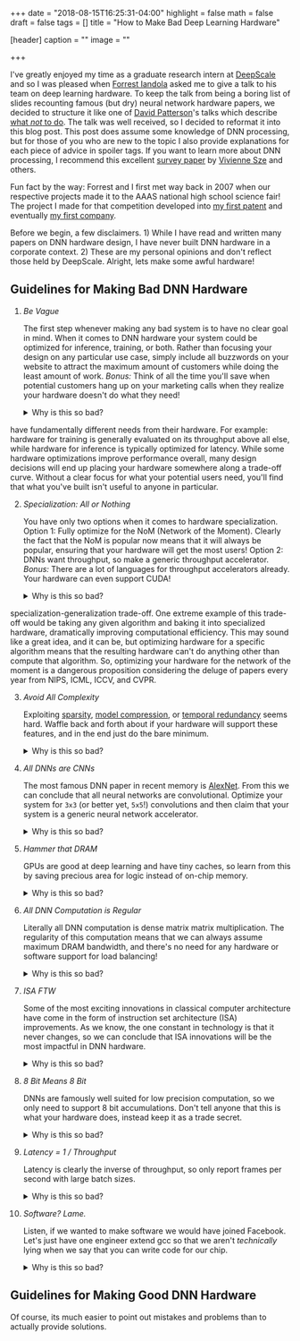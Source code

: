 +++
date = "2018-08-15T16:25:31-04:00"
highlight = false
math = false
draft = false
tags = []
title = "How to Make Bad Deep Learning Hardware"

[header]
  caption = ""
  image = ""

+++

I've greatly enjoyed my time as a graduate research intern at
[DeepScale](http://deepscale.ai/) and so I was pleased when [Forrest
Iandola](http://www.forrestiandola.com/) asked me to give a talk to his team on 
deep learning hardware. To keep the talk from being a boring list of slides
recounting famous (but dry) neural network hardware papers, we decided to structure it
like one of [David
Patterson](https://en.wikipedia.org/wiki/David_Patterson_(computer_scientist))'s
talks which describe [what *not* to
do](https://www2.eecs.berkeley.edu/Pubs/TechRpts/2013/EECS-2013-123.pdf). The
talk was well received, so I decided to reformat it into this blog post. This
post does assume some knowledge of DNN processing, but for those of you who are
new to the topic I also provide explanations for each piece of advice in spoiler
tags. If you want to learn more about DNN processing, I recommend this excellent
[survey paper](https://arxiv.org/abs/1703.09039) by [Vivienne
Sze](http://www.rle.mit.edu/eems/people/) and others.

Fun fact by the way: Forrest and I first met way back in 2007 when our
respective projects made it to the AAAS national high school science fair! The
project I made for that competition developed into [my first
patent](https://patents.google.com/patent/US8289363B2/en) and eventually [my
first company](http://firebrandinnovations.com/).

Before we begin, a few disclaimers. 1) While I have read and written many papers
on DNN hardware design, I have never built DNN hardware in a corporate context.
2) These are my personal opinions and don't reflect those held by DeepScale.
Alright, lets make some awful hardware!

## Guidelines for Making Bad DNN Hardware

1. *Be Vague*

	The first step whenever making any bad system is to have no clear goal in
mind. When it comes to DNN hardware your system could be optimized for
inference, training, or both. Rather than focusing your design on any particular
use case, simply include all buzzwords on your website to attract the
maximum amount of customers while doing the least amount of work. *Bonus:* Think
of all the time you'll save when potential customers hang up on your marketing
calls when they realize your hardware doesn't do what they need!

	<details>
	    <summary>Why is this so bad?</summary>
	    Users interested in training and users interested in inference often
have fundamentally different needs from their hardware. For example: hardware
for training is generally evaluated on its throughput above all else, while
hardware for inference is typically optimized for latency. While some hardware
optimizations improve performance overall, many design decisions will end up
placing your hardware somewhere along a trade-off curve. Without a clear focus
for what your potential users need, you'll find that what you've built isn't
useful to anyone in particular.
	</details>

2. *Specialization: All or Nothing*

	You have only two options when it comes to hardware specialization.
Option 1: Fully optimize for the NoM (Network of the Moment). Clearly the fact
that the NoM is popular now means that it will always be popular, ensuring that
your hardware will get the most users! Option 2: DNNs want
throughput, so make a generic throughput accelerator. *Bonus:* There are a lot
of languages for throughput accelerators already. Your hardware can even support
CUDA!

	<details>
	    <summary>Why is this so bad?</summary>
		One of the most fundamental concepts in computer architecture is the
specialization-generalization trade-off. One extreme example of this trade-off
would be taking any given algorithm and baking it into specialized hardware,
dramatically improving computational efficiency. This may sound like a great
idea, and it can be, but optimizing hardware for a specific algorithm means that
the resulting hardware can't do anything other than compute that algorithm. So,
optimizing your hardware for the network of the moment is a dangerous
proposition considering the deluge of papers every year from NIPS, ICML, ICCV,
and CVPR. 
	</details>

3. *Avoid All Complexity*

	Exploiting [sparsity](https://arxiv.org/abs/1708.04485), [model
compression](https://arxiv.org/abs/1602.01528), or [temporal
redundancy](https://arxiv.org/abs/1803.06312) seems hard. Waffle back and forth about
if your hardware will support these features, and in the end just do the bare minimum.

	<details>
	    <summary>Why is this so bad?</summary>
		Template
	</details>

4. *All DNNs are CNNs*

	The most famous DNN paper in recent memory is
[AlexNet](https://papers.nips.cc/paper/4824-imagenet-classification-with-deep-convolutional-neural-networks.pdf).
From this we can conclude that all neural networks are convolutional. Optimize
your system for `3x3` (or better yet, `5x5`!) convolutions and then claim that
your system is a generic neural network accelerator.

	<details>
	    <summary>Why is this so bad?</summary>
	    Cite the TPU 1 paper
		d
	</details>

5. *Hammer that DRAM*

	GPUs are good at deep learning and have tiny caches, so learn from this by
saving precious area for logic instead of on-chip memory.

	<details>
	    <summary>Why is this so bad?</summary>
		Template
	</details>

6. *All DNN Computation is Regular*

	Literally all DNN computation is dense matrix matrix multiplication. The
regularity of this computation means that we can always assume maximum DRAM
bandwidth, and there's no need for any hardware or software support for load
balancing!

	<details>
	    <summary>Why is this so bad?</summary>
		Template
	</details>

7. *ISA FTW*

	Some of the most exciting innovations in classical computer architecture
have come in the form of instruction set architecture (ISA) improvements. As we know,
the one constant in technology is that it never changes, so we can conclude that
ISA innovations will be the most impactful in DNN hardware.

	<details>
	    <summary>Why is this so bad?</summary>
		Dataflow and memory usage is much more imporant in DNN hardware
	</details>

8. *8 Bit Means 8 Bit*

	DNNs are famously well suited for low precision computation, so we only need
to support 8 bit accumulations. Don't tell anyone that this is what your
hardware does, instead keep it as a trade secret.

	<details>
	    <summary>Why is this so bad?</summary>
		Template
	</details>

9. *Latency = 1 / Throughput*

	Latency is clearly the inverse of throughput, so only report frames per
second with large batch sizes.

	<details>
	    <summary>Why is this so bad?</summary>
		Template
	</details>

10. *Software? Lame.*

	Listen, if we wanted to make software we would have joined Facebook. Let's
just have one engineer extend gcc so that we aren't *technically* lying when we
say that you can write code for our chip.

	<details>
	    <summary>Why is this so bad?</summary>
		Template
	</details>

## Guidelines for Making Good DNN Hardware

Of course, its much easier to point out mistakes and problems than to actually
provide solutions. 
